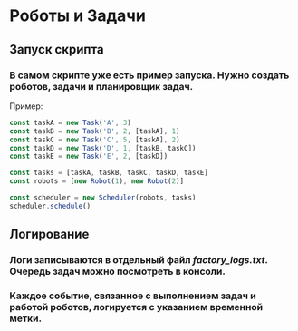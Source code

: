 # Роботы и Задачи

## Запуск скрипта
### В самом скрипте уже есть пример запуска. Нужно создать роботов, задачи и планировщик задач.

Пример:
```javascript
const taskA = new Task('A', 3)
const taskB = new Task('B', 2, [taskA], 1)
const taskC = new Task('C', 5, [taskA], 2)
const taskD = new Task('D', 1, [taskB, taskC])
const taskE = new Task('E', 2, [taskD])

const tasks = [taskA, taskB, taskC, taskD, taskE]
const robots = [new Robot(1), new Robot(2)]

const scheduler = new Scheduler(robots, tasks)
scheduler.schedule()
```
## Логирование
### Логи записываются в отдельный файл *factory_logs.txt*. Очередь задач можно посмотреть в консоли.
### Каждое событие, связанное с выполнением задач и работой роботов, логируется с указанием временной метки.

